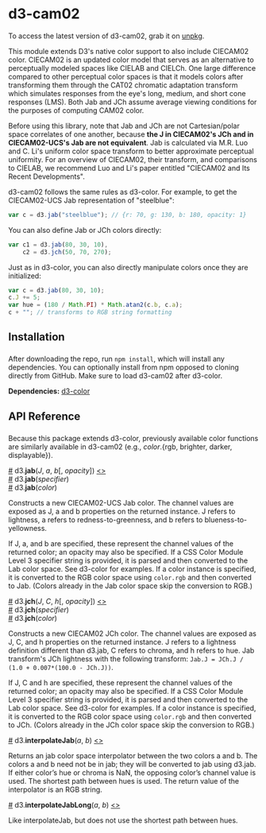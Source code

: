 # d3-cam02

To access the latest version of d3-cam02, grab it on
[unpkg](https://unpkg.com/d3-cam02).

This module extends D3's native color support to also include CIECAM02 color.
CIECAM02 is an updated color model that serves as an alternative to perceptually
modeled spaces like CIELAB and CIELCh.
One large difference compared to other perceptual color spaces is that it models
colors after transforming them through the CAT02 chromatic adaptation transform
which simulates responses from the eye's long, medium, and short cone responses
(LMS).
Both Jab and JCh assume average viewing conditions for the purposes of computing
CAM02 color.

Before using this library, note that Jab and JCh are not Cartesian/polar space
correlates of one another, because
**the J in CIECAM02's JCh and in CIECAM02-UCS's Jab are not equivalent**.
Jab is calculated via M.R. Luo and C. Li's uniform color space transform to
better approximate perceptual uniformity.
For an overview of CIECAM02, their transform, and comparisons to CIELAB, we
recommend Luo and Li's paper entitled "CIECAM02 and Its Recent Developments".

d3-cam02 follows the same rules as d3-color. For example, to get the
CIECAM02-UCS Jab representation of "steelblue":
```js
var c = d3.jab("steelblue"); // {r: 70, g: 130, b: 180, opacity: 1}
```

You can also define Jab or JCh colors directly:
```js
var c1 = d3.jab(80, 30, 10),
    c2 = d3.jch(50, 70, 270);
```

Just as in d3-color, you can also directly manipulate colors once they are
initialized:
```js
var c = d3.jab(80, 30, 10);
c.J += 5;
var hue = (180 / Math.PI) * Math.atan2(c.b, c.a);
c + ""; // transforms to RGB string formatting
```

## Installation
###

After downloading the repo, run ``npm install``, which will install any
dependencies. You can optionally install from npm opposed to cloning directly
from GitHub. Make sure to load d3-cam02 after d3-color.

**Dependencies:** [d3-color](https://github.com/d3/d3-color)

## API Reference
###

Because this package extends d3-color, previously available color functions
are similarly available in d3-cam02
(e.g., <em>color</em>.{rgb, brighter, darker, displayable}).

<a name="jab" href="#jab">#</a> d3.<b>jab</b>(<i>J</i>, <i>a</i>, <i>b</i>[, <i>opacity</i>]) [<>](https://github.com/connorgr/d3-cam02/blob/master/src/cam02.js#L404 "Source")<br>
<a href="#jab">#</a> d3.<b>jab</b>(<i>specifier</i>)<br>
<a href="#jab">#</a> d3.<b>jab</b>(<i>color</i>)<br>

Constructs a new CIECAM02-UCS Jab color. The channel values are exposed as J, a
and b properties on the returned instance. J refers to lightness, a refers to
redness-to-greenness, and b refers to blueness-to-yellowness.

If J, a, and b are specified, these represent the channel values of the returned
color; an opacity may also be specified. If a CSS Color Module Level 3 specifier
string is provided, it is parsed and then converted to the Lab color space. See
d3-color for examples. If a color instance is specified, it is converted to the
RGB color space using `color.rgb` and then converted to Jab. (Colors already in
the Jab color space skip the conversion to RGB.)

<a name="jch" href="#jch">#</a> d3.<b>jch</b>(<i>J</i>, <i>C</i>, <i>h</i>[, <i>opacity</i>]) [<>](https://github.com/connorgr/d3-cam02/blob/master/src/cam02.js#L328 "Source")<br>
<a href="#jch">#</a> d3.<b>jch</b>(<i>specifier</i>)<br>
<a href="#jch">#</a> d3.<b>jch</b>(<i>color</i>)<br>

Constructs a new CIECAM02 JCh color. The channel values are exposed as J, C, and
h properties on the returned instance. J refers to a lightness definition
different than d3.jab, C refers to chroma, and h refers to hue.
Jab transform's JCh lightness with the following transform:
``Jab.J = JCh.J / (1.0 + 0.007*(100.0 - JCh.J))``.

If J, C and h are specified, these represent the channel values of the returned
color; an opacity may also be specified. If a CSS Color Module Level 3 specifier
string is provided, it is parsed and then converted to the Lab color space. See
d3-color for examples. If a color instance is specified, it is converted to the
RGB color space using `color.rgb` and then converted to JCh. (Colors already in
the JCh color space skip the conversion to RGB.)

<a href="#interpolateJab">#</a> d3.<b>interpolateJab</b>(<i>a</i>, <i>b</i>) [<>](https://github.com/d3/d3-ciecam02/blob/master/src/interpolateJab.js "Source")<br>

Returns an jab color space interpolator between the two colors a and b. The colors a and b need not be in jab; they will be converted to jab using d3.jab. If either color’s hue or chroma is NaN, the opposing color’s channel value is used. The shortest path between hues is used. The return value of the interpolator is an RGB string.

<a href="#interpolateJabLong">#</a> d3.<b>interpolateJabLong</b>(<i>a</i>, <i>b</i>) [<>](https://github.com/d3/d3-ciecam02/blob/master/src/interpolateJab.js "Source")<br>

Like interpolateJab, but does not use the shortest path between hues.
